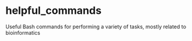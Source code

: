 # helpful_commands
Useful Bash commands for performing a variety of tasks, mostly related to bioinformatics
